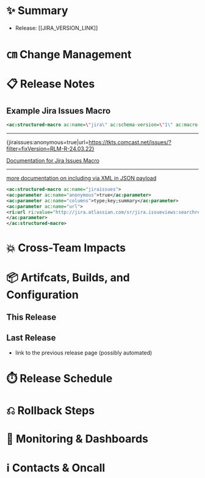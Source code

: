 # ✨ Summary

- Release: [[JIRA_VERSION_LINK]]

# ㎝ Change Management



# 📋 Release Notes

## Example Jira Issues Macro

```xml
<ac:structured-macro ac:name=\"jira\" ac:schema-version=\"1\" ac:macro-id=\"f670ec81-1158-4270-916c-c2b98bda8861\"><ac:parameter ac:name=\"server\">TKTS JIRA</ac:parameter><ac:parameter ac:name=\"columnIds\">customfield_31283,summary,status,issuekey</ac:parameter><ac:parameter ac:name=\"columns\">Target end,summary,status,key</ac:parameter><ac:parameter ac:name=\"maximumIssues\">20</ac:parameter><ac:parameter ac:name=\"jqlQuery\">fixVersion = DG-R-24.03.19.0</ac:parameter><ac:parameter ac:name=\"serverId\">d6fdb7ba-e355-36d3-a87b-4f443786a39f</ac:parameter></ac:structured-macro>
```

---

{jiraissues:anonymous=true|url=https://tkts.comcast.net/issues/?filter=fixVersion=RLM-R-24.03.22}

[Documentation for Jira Issues Macro](https://confluence.atlassian.com/doc/jira-issues-macro-139380.html)

---

[more documentation on including via XML in JSON payload](https://community.atlassian.com/t5/Confluence-questions/Is-it-possible-to-add-Jira-Issue-macro-into-Confluence-page-via/qaq-p/1767996)

```xml
<ac:structured-macro ac:name="jiraissues">
<ac:parameter ac:name="anonymous">true</ac:parameter>
<ac:parameter ac:name="columns">type;key;summary</ac:parameter>
<ac:parameter ac:name="url">
<ri:url ri:value="http://jira.atlassian.com/sr/jira.issueviews:searchrequest-xml/temp/SearchRequest.xml?jqlQuery=project+%3D+CONF+AND+%28summary+%7E+jiraissues+OR+description+%7E+jiraissues+OR+comment+%7E+jiraissues%29&amp;tempMax=10"/>
</ac:parameter>
</ac:structured-macro>
```

# 💥 Cross-Team Impacts



# 📦 Artifcats, Builds, and Configuration



## This Release



## Last Release

- link to the previous release page (possibly automated)

# ⏱️ Release Schedule



# ⎌ Rollback Steps



# 🔬 Monitoring & Dashboards



# ℹ Contacts & Oncall

